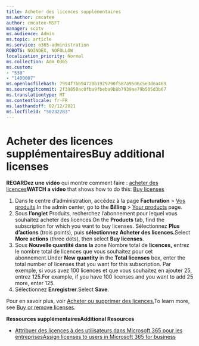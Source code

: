 ```yaml
---
title: Acheter des licences supplémentaires
ms.author: cmcatee
author: cmcatee-MSFT
manager: scotv
ms.audience: Admin
ms.topic: article
ms.service: o365-administration
ROBOTS: NOINDEX, NOFOLLOW
localization_priority: Normal
ms.collection: Adm_O365
ms.custom:
- "530"
- "1400007"
ms.openlocfilehash: 7994f7bb94720b1929790f587a9506c5e3dea469
ms.sourcegitcommit: 2f39850ac0fba9fbeba9b8b7939ae79b505d3b67
ms.translationtype: MT
ms.contentlocale: fr-FR
ms.lasthandoff: 02/12/2021
ms.locfileid: "50232283"
---
```

# <a name="buy-additional-licenses"></a><span data-ttu-id="6b40a-102">Acheter des licences supplémentaires</span><span class="sxs-lookup"><span data-stu-id="6b40a-102">Buy additional licenses</span></span>

<span data-ttu-id="6b40a-103">**REGARDez une vidéo** qui montre comment faire : [acheter des licences](https://go.microsoft.com/fwlink/p/?linkid=2154857)</span><span class="sxs-lookup"><span data-stu-id="6b40a-103">**WATCH a video** that shows how to do this: [Buy licenses](https://go.microsoft.com/fwlink/p/?linkid=2154857)</span></span>

1. <span data-ttu-id="6b40a-104">Dans le centre d’administration, accédez à la page **Facturation** > [Vos produits](https://go.microsoft.com/fwlink/p/?linkid=842054).</span><span class="sxs-lookup"><span data-stu-id="6b40a-104">In the admin center, go to the **Billing** > [Your products](https://go.microsoft.com/fwlink/p/?linkid=842054) page.</span></span>
2. <span data-ttu-id="6b40a-105">Sous **l’onglet** Produits, recherchez l’abonnement pour lequel vous souhaitez acheter des licences.</span><span class="sxs-lookup"><span data-stu-id="6b40a-105">On the **Products** tab, find the subscription for which you want to buy licenses.</span></span> <span data-ttu-id="6b40a-106">Sélectionnez **Plus d’actions** (trois points), puis **sélectionnez Acheter des licences.**</span><span class="sxs-lookup"><span data-stu-id="6b40a-106">Select **More actions** (three dots), then select **Buy licenses**.</span></span>
3. <span data-ttu-id="6b40a-107">Sous **Nouvelle quantité dans la** zone Nombre total de **licences,** entrez le nombre total de licences que vous souhaitez pour cet abonnement.</span><span class="sxs-lookup"><span data-stu-id="6b40a-107">Under **New quantity** in the **Total licenses** box, enter the total number of licenses that you want for this subscription.</span></span> <span data-ttu-id="6b40a-108">Par exemple, si vous avez 100 licences et que vous souhaitez en ajouter 25, entrez 125.</span><span class="sxs-lookup"><span data-stu-id="6b40a-108">For example, if you have 100 licenses and you want to add 25 more, enter 125.</span></span>
4. <span data-ttu-id="6b40a-109">Sélectionnez **Enregistrer**.</span><span class="sxs-lookup"><span data-stu-id="6b40a-109">Select **Save**.</span></span>

<span data-ttu-id="6b40a-110">Pour en savoir plus, voir [Acheter ou supprimer des licences.](https://docs.microsoft.com/microsoft-365/commerce/licenses/buy-licenses)</span><span class="sxs-lookup"><span data-stu-id="6b40a-110">To learn more, see [Buy or remove licenses](https://docs.microsoft.com/microsoft-365/commerce/licenses/buy-licenses).</span></span>

<span data-ttu-id="6b40a-111">**Ressources supplémentaires**</span><span class="sxs-lookup"><span data-stu-id="6b40a-111">**Additional Resources**</span></span>

- [<span data-ttu-id="6b40a-112">Attribuer des licences à des utilisateurs dans Microsoft 365 pour les entreprises</span><span class="sxs-lookup"><span data-stu-id="6b40a-112">Assign licenses to users in Microsoft 365 for business</span></span>](https://docs.microsoft.com/microsoft-365/admin/manage/assign-licenses-to-users)